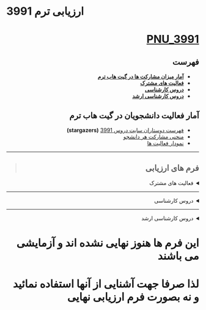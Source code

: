 # ارزیابی ترم 3991
<div dir="rtl">

<a name="TOC"></a>
# [PNU_3991](https://github.com/AliRazavi-edu/PNU_3991#TOC)

## فهرست
- [**آمار میزان مشارکت ها در گیت هاب ترم**](#Assessment-Notes)
- [**فعالیت های مشترک**](#Assessment-General)
- [**دروس کارشناسی**](#Assessment-BSc)
- [**دروس کارشناسی ارشد**](#Assessment-MSc)


<a name="Assessment-Notes"></a>

## آمار فعالیت دانشجویان در گیت هاب ترم

- [فهرست دوستاران سایت دروس 3991](https://github.com/AliRazavi-edu/PNU_3991/stargazers)  **(stargazers)**
- [منحنی مشارکت هر دانشجو](https://github.com/AliRazavi-edu/PNU_3991/graphs/contributors)
- [نمودار فعالیت ها](https://github.com/AliRazavi-edu/PNU_3991/pulse/monthly)

----

> ##  فرم های ارزیابی

<a name="Assessment-General"></a>
<details>
    <summary>فعالیت های مشترک</summary>

>  [**فعالیت های مشترک**](https://github.com/AliRazavi-edu/PNU_3991/tree/master/_Assessment/_General)
   #### ارزیابی رزومه و انگیزه نامه
   - [PDF](https://github.com/AliRazavi-edu/PNU_3991/blob/master/_Assessment/_General/XX_CV_CheckList_AR_3991.pdf)
   - [Word](https://github.com/AliRazavi-edu/PNU_3991/blob/master/_Assessment/_General/XX_CV_CheckList_AR_3991.docx)
    
   #### خلاصه ارزیابی بخش عمومی
   - [PDF](https://github.com/AliRazavi-edu/PNU_3991/blob/master/_Assessment/_General/XX_GeneralSection_CheckList_AR_3991.pdf)
   - [Word](https://github.com/AliRazavi-edu/PNU_3991/blob/master/_Assessment/_General/XX_GeneralSection_CheckList_AR_3991.docx)
   
[<kbd>↩</kbd>](#TOC)

</details>
    
--------
<a name="Assessment-BSc"></a>
<details>
    <summary>دروس کارشناسی</summary>

    
>  [**دروس کارشناسی**](https://github.com/AliRazavi-edu/PNU_3991/tree/master/_Assessment/_BSc)
   ### [تعامل انسان و کامپیوتر](https://github.com/AliRazavi-edu/PNU_3991/tree/master/_BSc/HumanComputerInteraction#TOC) 
   - [PDF](https://github.com/AliRazavi-edu/PNU_3991/blob/master/_Assessment/_BSc/XX_HumanComputerInteraction_CheckList_AR_3991.pdf)
   - [Word](https://github.com/AliRazavi-edu/PNU_3991/blob/master/_Assessment/_BSc/XX_HumanComputerInteraction_CheckList_AR_3991.docx)
    
   #### [طراحي واسط كاربر](https://github.com/AliRazavi-edu/PNU_3991/tree/master/_BSc/UserInterfaceDesgin#TOC)
   - [PDF]()
   - [Word]()
   #### [تعامل انسان و كامپيوتر](https://github.com/AliRazavi-edu/PNU_3991/tree/master/_BSc/HumanComputerInteraction#TOC)
   - [PDF]()
   - [Word]()
   #### [برنامه نويسي وب](https://github.com/AliRazavi-edu/PNU_3991/blob/master/_BSc/WebProgramming/README.md#TOC)
   - [PDF]()
   - [Word]()
   #### [نظريه زبانهاوماشين ها](https://github.com/AliRazavi-edu/PNU_3991/tree/master/_BSc/Theory-of-Languages-and-Machines#TOC)
   - [PDF]()
   - [Word]()
   #### [روش پژوهش و ارائه](https://github.com/AliRazavi-edu/PNU_3991/tree/master/_BSc/ResearchAndPresentationMethods#TOC)
   - [PDF]()
   - [Word]()
   #### [شيوه ارائه مطالب علمي وفني](https://github.com/AliRazavi-edu/PNU_3991/tree/master/_BSc/ResearchAndPresentationMethods#TOC)
   - [PDF]()
   - [Word]()
   #### [پروژه فناوري اطلاعات](https://github.com/AliRazavi-edu/PNU_3991/tree/master/_BSc/Project#TOC)
   - [PDF]()
   - [Word]()
   #### [پروژه](https://github.com/AliRazavi-edu/PNU_3991/tree/master/_BSc/Project#TOC)
   - [PDF]()
   - [Word]()
   #### [پروژه پاياني](https://github.com/AliRazavi-edu/PNU_3991/tree/master/_BSc/Project#TOC)
   - [PDF]()
   - [Word]()
   #### [كارآموزي](https://github.com/AliRazavi-edu/PNU_3991/tree/master/_BSc/Internship#TOC)
   - [PDF]()
   - [Word]()

[<kbd>↩</kbd>](#TOC)

</details>

---------

<a name="Assessment-MSc"></a>
<details>
    <summary>دروس کارشناسی ارشد</summary>

    
>   [**دروس کارشناسی ارشد**]()
   #### [الگوريتم هاي پيشرفته](https://github.com/AliRazavi-edu/PNU_3991/tree/master/_MSc/AdvancedAlgorithms#TOC)
   - [PDF](https://github.com/AliRazavi-edu/PNU_3991/blob/master/_Assessment/_MSc/XX_AdvancedAlgorithms_CheckList_AR_3991.pdf)
   - [Word](https://github.com/AliRazavi-edu/PNU_3991/blob/master/_Assessment/_MSc/XX_AdvancedAlgorithms_CheckList_AR_3991.docx)
   #### [مهندسي نرم افزارپيشرفته](https://github.com/AliRazavi-edu/PNU_3991/tree/master/_MSc/AdvancedSoftwareEngineering#TOC)
   - [PDF](https://github.com/AliRazavi-edu/PNU_3991/blob/master/_Assessment/_MSc/XX_AdvancedSoftwareEngineering_CheckList_AR_3991.pdf)
   - [Word](https://github.com/AliRazavi-edu/PNU_3991/blob/master/_Assessment/_MSc/XX_AdvancedSoftwareEngineering_CheckList_AR_3991.docx)
   #### [معماري نرم افزار](https://github.com/AliRazavi-edu/PNU_3991/tree/master/_MSc/SoftwareArchitecture#TOC)
   - [PDF]()
   - [Word]()
   #### [متدولوژي ايجاد نرم افزار](https://github.com/AliRazavi-edu/PNU_3991/tree/master/_MSc/SoftwareDevelopmentMethodologies#TOC)
   - [PDF]()
   - [Word]()
   #### [مديريت پروژه هاي نرم افزاري](https://github.com/AliRazavi-edu/PNU_3991/tree/master/_MSc/SoftwareProjectManagement#TOC)
   - [PDF]()
   - [Word]()
   #### [سمينار](https://github.com/AliRazavi-edu/PNU_3991/tree/master/_MSc/Seminar#TOC)
   - [PDF]()
   - [Word]()
   #### [سمينار ( تحقيق و تتبع نظري )](https://github.com/AliRazavi-edu/PNU_3991/tree/master/_MSc/Seminar#TOC)
   - [PDF]()
   - [Word]()

 [<kbd>↩</kbd>](#TOC)
 
 </details>
   
# این فرم ها هنوز نهایی نشده اند و آزمایشی می باشند
#  لذا صرفا جهت آشنایی از آنها استفاده نمائید و نه بصورت فرم ارزیابی نهایی


</div>
